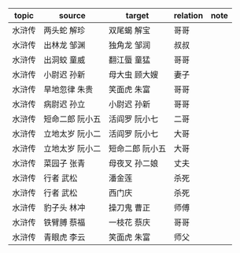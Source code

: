 | topic | source | target | relation | note |
| ----- | ------ | ------ | -------- | ---- |
| 水浒传 | 两头蛇 解珍 | 双尾蝎 解宝 | 哥哥 |  |
| 水浒传 | 出林龙 邹渊 | 独角龙 邹润 | 叔叔 |  |
| 水浒传 | 出洞蛟 童威 | 翻江蜃 童猛 | 哥哥 |  |
| 水浒传 | 小尉迟 孙新 | 母大虫 顾大嫂 | 妻子 |  |
| 水浒传 | 旱地忽律 朱贵 | 笑面虎 朱富 | 哥哥 |  |
| 水浒传 | 病尉迟 孙立 | 小尉迟 孙新 | 哥哥 |  |
| 水浒传 | 短命二郎 阮小五 | 活阎罗 阮小七 | 二哥 |  |
| 水浒传 | 立地太岁 阮小二 | 活阎罗 阮小七 | 大哥 |  |
| 水浒传 | 立地太岁 阮小二 | 短命二郎 阮小五 | 大哥 |  |
| 水浒传 | 菜园子 张青 | 母夜叉 孙二娘 | 丈夫 |  |
| 水浒传 | 行者 武松 | 潘金莲 | 杀死 |  |
| 水浒传 | 行者 武松 | 西门庆 | 杀死 |  |
| 水浒传 | 豹子头 林冲 | 操刀鬼 曹正 | 师傅 |  |
| 水浒传 | 铁臂膊 蔡福 | 一枝花 蔡庆 | 哥哥 |  |
| 水浒传 | 青眼虎 李云 | 笑面虎 朱富 | 师父 |  |
